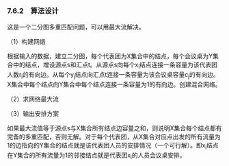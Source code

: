 ### 7.6.2　算法设计

这是一个二分图多重匹配问题，可以用最大流解决。

（1）构建网络

根据输入的数据，建立二分图，每个代表团为X集合中的结点，每个会议桌为Y集合中的结点，增设源点s和汇点t。从源点s向每个x<sub class="my_markdown">i</sub>结点连接一条容量为该代表团人数r<sub class="my_markdown">i</sub>的有向边。从每个y<sub class="my_markdown">j</sub>结点向汇点t连接一条容量为该会议桌容量c<sub class="my_markdown">j</sub>的有向边。X集合中每个结点向Y集合中每个结点连接一条容量为1的有向边。创建混合网络。

（2）求网络最大流

（3）输出安排方案

如果最大流值等于源点s与X集合所有结点边容量之和，则说明X集合每个结点都有完备的多重匹配，否则无解。对于每个代表团，从X集合对应点出发的所有流量为1的边指向的Y集合的结点就是该代表团人员的安排情况（一个可行解）。即x<sub class="my_markdown">i</sub>结点在Y集合的所有流量为1的邻接结点就是代表团x<sub class="my_markdown">i</sub>的人员会议桌安排。

